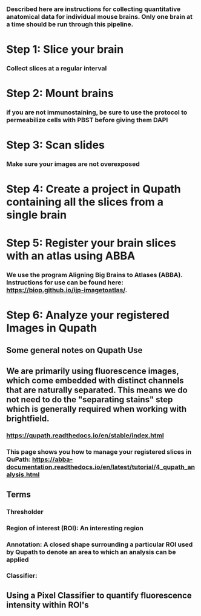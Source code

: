 ### Described here are instructions for collecting quantitative anatomical data for individual mouse brains.  Only one brain at a time should be run through this pipeline.

# Step 1: Slice your brain

### Collect slices at a regular interval

# Step 2: Mount brains

### if you are not immunostaining, be sure to use the protocol to permeabilize cells with PBST before giving them DAPI

# Step 3: Scan slides

### Make sure your images are not overexposed

# Step 4: Create a project in Qupath containing all the slices from a single brain

# Step 5: Register your brain slices with an atlas using ABBA

### We use the program Aligning Big Brains to Atlases (ABBA).  Instructions for use can be found here: https://biop.github.io/ijp-imagetoatlas/.
### 

# Step 6: Analyze your registered Images in Qupath

## Some general notes on Qupath Use
## We are primarily using fluorescence images, which come embedded with distinct channels that are naturally separated.  This means we do not need to do the "separating stains" step which is generally required when working with brightfield.  

### https://qupath.readthedocs.io/en/stable/index.html

### This page shows you how to manage your registered slices in QuPath: https://abba-documentation.readthedocs.io/en/latest/tutorial/4_qupath_analysis.html



## Terms

### Thresholder
### Region of interest (ROI): An interesting region
### Annotation: A closed shape surrounding a particular ROI used by Qupath to denote an area to which an analysis can be applied
### Classifier: 

## Using a Pixel Classifier to quantify fluorescence intensity within ROI's



